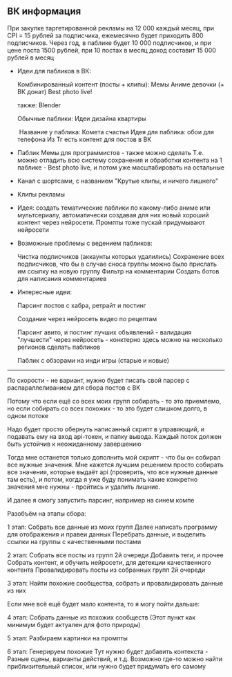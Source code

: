 ## ВК информация

При закупке таргетированной рекламы на 12 000 каждый месяц, при CPI = 15 рублей за подписчика, ежемесячно будет приходить 800 подписчиков. Через год, в паблике будет 10 000 подписчиков, и при цене поста 1500 рублей, при 10 постах в месяц доход составит 15 000 рублей в месяц





* Идеи для пабликов в ВК:

  Комбинированный контент (посты + клипы):
  Мемы
  Аниме девочки (+ ВК донат)
  Best photo live!

  также:
  Blender

  Обычные паблики:
  Идеи дизайна квартиры

  ​	Название у паблика: Комета счастья
  Идея для паблика: обои для телефона
  Из Тг есть контент для постов в ВК

* Паблик Мемы для программистов - также можно сделать
  Т.е. можно отладить всю систему сохранения и обработки контента на 1 паблике - Best photo live, и потом уже масштабировать на остальные

* Канал с шортсами, с названием "Крутые клипы, и ничего лишнего"

* Клипы рекламы

* Идея: создать тематические паблики по какому-либо аниме или мультсериалу, автоматически создавая для них новый хороший контент через нейросети. Промпты тоже пускай придумывают нейросети

* Возможные проблемы с ведением пабликов:

  Чистка подписчиков (аккаунты которых удалились)
  Сохранение всех подписчиков, что бы в случае сноса группы можно было прислать им ссылку на новую группу
  Фильтр на комментарии
  Создать ботов для написания комментариев

* Интересные идеи:

  Парсинг постов с хабра, ретрайт и постинг

  Создание через нейросеть видео по рецептам

  Парсинг авито, и постинг лучших объявлений - валидация "лучшести" через нейросеть - конктерно здесь можно на несколько регионов сделать пабликов

  Паблик с обзорами на инди игры (старые и новые)



---

По скорости - не вариант, нужно будет писать свой парсер с распараллеливанием для сбора постов с ВК

Потому что если ещё со всех моих групп собирать - то это приемлемо, но если собирать со всех похожих - то это будет слишком долго, в одном потоке

Надо будет просто обернуть написанный скрипт в управяющий, и подавать ему на вход api-токен, и папку вывода. Каждый поток должен быть устойчив к неожиданному завершению

Тогда мне останется только дополнить мой скрипт - что бы он собирал все нужные значения. Мне кажется лучшим решением просто собирать все значения, которые выдаёт api (проверить, что все нужные данные там есть), и потом, когда я уже буду понимать какие конкретно значения мне нужны - пройтись и удалить лишние.

И далее я смогу запустить парсинг, например на синем компе

Разобъём на этапы сбора:

1 этап: Собрать все данные из моих групп
Далее написать программу для отображения и правеи данных
Перебрать данные, и выделить ссылки на группы с качественными постами

2 этап: Собрать все посты из групп 2й очереди
Добавить теги, и прочее
Собрать контент, и обучить нейросети, для детекции качественного контента
Провалидировать посты из собранных групп 2й очереди

3 этап: Найти похожие сообщества, собрать и провалидировать данные из них

Если мне всё ещё будет мало контента, то я могу пойти дальше:

4 этап: Собрать данные из похожих сообществ
(Этот пункт как минимум будет актуален для фото природы)

5 этап: Разбираем картинки на промпты

6 этап: Генерируем похожие
Тут нужно будет добавить контекста - Разные сцены, варианты действий, и т.д. Возможно где-то можно найти приблизительный список, или нужно будет придумать его самому